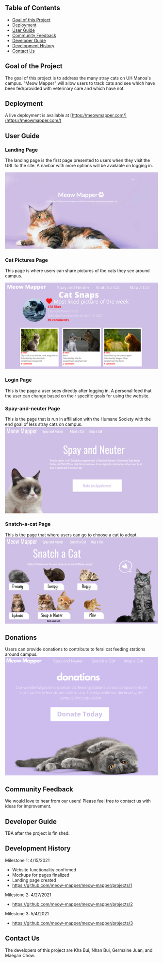 ## Table of Contents

* [Goal of this Project](#goal-of-this-project)
* [Deployment](#deployment)
* [User Guide](#user-guide)
* [Community Feedback](#community-feedback)
* [Developer Guide](#developer-guide)
* [Development History](#development-history)
* [Contact Us](#contact-us)

## Goal of the Project

The goal of this project is to address the many stray cats on UH Manoa's campus. "Meow Mapper" will allow users to track cats and see which have been fed/provided with veterinary care and which have not. 


## Deployment

A live deployment is available at [https://meowmapper.com/](https://meowmapper.com/)


## User Guide

### Landing Page

The landing page is the first page presented to users when they visit the URL to the site. A navbar with more options will be available on logging in. 

![](Images/landingNew.PNG)


### Cat Pictures Page

This page is where users can share pictures of the cats they see around campus. 

![](Images/cat-snaps-mockup.png)

### Login Page

This is the page a user sees directly after logging in. A personal feed that the user can change based on their specific goals for using the website.

### Spay-and-neuter Page

This is the page that is run in affiliation with the Humane Society with the end goal of less stray cats on campus. 
![](Images/Neuter.png)

### Snatch-a-cat Page

This is the page that where users can go to choose a cat to adopt. 
![](Images/Snatch.png)

## Donations

Users can provide donations to contribute to feral cat feeding stations around campus.
![](Images/Donate.png)

## Community Feedback

We would love to hear from our users! Please feel free to contact us with ideas for improvement. 


## Developer Guide

TBA after the project is finished.


## Development History

Milestone 1: 4/15/2021
- Website functionality confirmed
- Mockups for pages finalized
- Landing page created
- https://github.com/meow-mapper/meow-mapper/projects/1

Milestone 2: 4/27/2021
- https://github.com/meow-mapper/meow-mapper/projects/2

Milestone 3: 5/4/2021
- https://github.com/meow-mapper/meow-mapper/projects/3

## Contact Us

The developers of this project are Kha Bui, Nhan Bui, Germaine Juan, and Maegan Chow.


